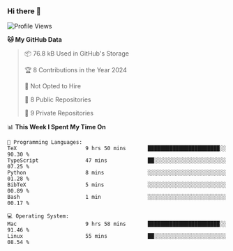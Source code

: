 ### Hi there 👋

<!--
**huayuan4396/huayuan4396** is a ✨ _special_ ✨ repository because its `README.md` (this file) appears on your GitHub profile.

Here are some ideas to get you started:

- 🔭 I’m currently working on ...
- 🌱 I’m currently learning ...
- 👯 I’m looking to collaborate on ...
- 🤔 I’m looking for help with ...
- 💬 Ask me about ...
- 📫 How to reach me: ...
- 😄 Pronouns: ...
- ⚡ Fun fact: ...
-->

<!--START_SECTION:waka-->
![Profile Views](http://img.shields.io/badge/Profile%20Views-2-blue)

**🐱 My GitHub Data** 

> 📦 76.8 kB Used in GitHub's Storage 
 > 
> 🏆 8 Contributions in the Year 2024
 > 
> 🚫 Not Opted to Hire
 > 
> 📜 8 Public Repositories 
 > 
> 🔑 9 Private Repositories 
 > 
📊 **This Week I Spent My Time On** 

```text
💬 Programming Languages: 
TeX                      9 hrs 50 mins       ███████████████████████░░   90.30 % 
TypeScript               47 mins             ██░░░░░░░░░░░░░░░░░░░░░░░   07.25 % 
Python                   8 mins              ░░░░░░░░░░░░░░░░░░░░░░░░░   01.28 % 
BibTeX                   5 mins              ░░░░░░░░░░░░░░░░░░░░░░░░░   00.89 % 
Bash                     1 min               ░░░░░░░░░░░░░░░░░░░░░░░░░   00.17 % 

💻 Operating System: 
Mac                      9 hrs 58 mins       ███████████████████████░░   91.46 % 
Linux                    55 mins             ██░░░░░░░░░░░░░░░░░░░░░░░   08.54 % 
```


<!--END_SECTION:waka-->

